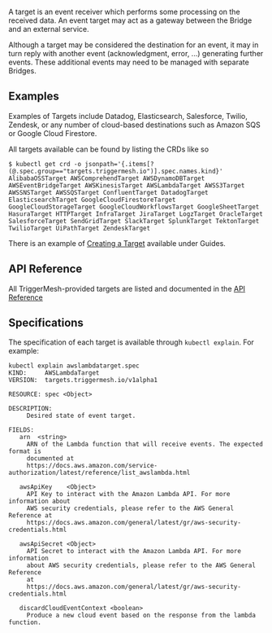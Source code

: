 A target is an event receiver which performs some processing on the received data. An event target may act as a gateway between the Bridge and an external service.

Although a target may be considered the destination for an event, it may in turn reply with another event (acknowledgment, error, ...) generating further events. These additional events may need to be managed with separate Bridges.

## Examples

Examples of Targets include Datadog, Elasticsearch, Salesforce, Twilio, Zendesk, or any number of cloud-based destinations such as Amazon SQS or Google Cloud Firestore.

All targets available can be found by listing the CRDs like so

```console
$ kubectl get crd -o jsonpath='{.items[?(@.spec.group=="targets.triggermesh.io")].spec.names.kind}'
AlibabaOSSTarget AWSComprehendTarget AWSDynamoDBTarget AWSEventBridgeTarget AWSKinesisTarget AWSLambdaTarget AWSS3Target AWSSNSTarget AWSSQSTarget ConfluentTarget DatadogTarget ElasticsearchTarget GoogleCloudFirestoreTarget GoogleCloudStorageTarget GoogleCloudWorkflowsTarget GoogleSheetTarget HasuraTarget HTTPTarget InfraTarget JiraTarget LogzTarget OracleTarget SalesforceTarget SendGridTarget SlackTarget SplunkTarget TektonTarget TwilioTarget UiPathTarget ZendeskTarget
```

There is an example of [Creating a Target](../guides/creatingatarget.md) available under Guides.

## API Reference

All TriggerMesh-provided targets are listed and documented in the [API Reference](../apis/targets.md)

## Specifications

The specification of each target is available through `kubectl explain`. For example:

```console
kubectl explain awslambdatarget.spec
KIND:     AWSLambdaTarget
VERSION:  targets.triggermesh.io/v1alpha1

RESOURCE: spec <Object>

DESCRIPTION:
     Desired state of event target.

FIELDS:
   arn	<string>
     ARN of the Lambda function that will receive events. The expected format is
     documented at
     https://docs.aws.amazon.com/service-authorization/latest/reference/list_awslambda.html

   awsApiKey	<Object>
     API Key to interact with the Amazon Lambda API. For more information about
     AWS security credentials, please refer to the AWS General Reference at
     https://docs.aws.amazon.com/general/latest/gr/aws-security-credentials.html

   awsApiSecret	<Object>
     API Secret to interact with the Amazon Lambda API. For more information
     about AWS security credentials, please refer to the AWS General Reference
     at
     https://docs.aws.amazon.com/general/latest/gr/aws-security-credentials.html

   discardCloudEventContext	<boolean>
     Produce a new cloud event based on the response from the lambda function.
```
